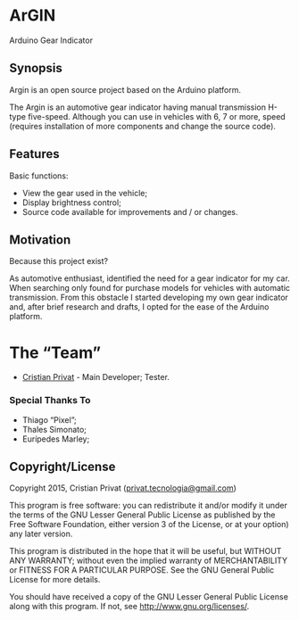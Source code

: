 # ArGIN
Arduino Gear Indicator

## Synopsis

Argin is an open source project based on the Arduino platform.

The Argin is an automotive gear indicator having manual transmission H-type five-speed. Although you can use in vehicles with 6, 7 or more, speed (requires installation of more components and change the source code).

## Features

Basic functions:
* View the gear used in the vehicle;
* Display brightness control;
* Source code available for improvements and / or changes.

## Motivation

Because this project exist?

As automotive enthusiast, identified the need for a gear indicator for my car. When searching only found for purchase models for vehicles with automatic transmission.
From this obstacle I started developing my own gear indicator and, after brief research and drafts, I opted for the ease of the Arduino platform.

# The “Team”

* [Cristian Privat](//github.com/csprivat) - Main Developer; Tester.


### Special Thanks To

* Thiago “Pixel”;
* Thales Simonato;
* Eurípedes Marley;


## Copyright/License

Copyright 2015, Cristian Privat (privat.tecnologia@gmail.com)
 
This program is free software: you can redistribute it and/or modify it under 	the terms of the GNU Lesser General Public License as published by the Free Software Foundation, either version 3 of the License, or at your option) any later version.

This program is distributed in the hope that it will be useful, but WITHOUT ANY WARRANTY; without even the implied warranty of MERCHANTABILITY or FITNESS FOR A PARTICULAR PURPOSE.  See the GNU General Public License for more details.

You should have received a copy of the GNU Lesser General Public License along with this program.  If not, see <http://www.gnu.org/licenses/>.


